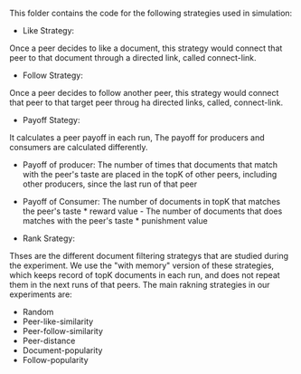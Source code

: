 This folder contains the code for the following strategies used in simulation:

* Like Strategy:

Once a peer decides to like a document, this strategy would connect that peer to that document through a directed link, called connect-link.

* Follow Strategy:

Once a peer decides to follow another peer, this strategy would connect that peer to that target peer throug ha directed links, called, connect-link.

* Payoff Stategy:

It calculates a peer payoff in each run, The payoff for producers and consumers are calculated differently. 

* Payoff of producer: The number of times that documents that match with the peer's taste are placed in the topK of other peers, including other producers, since the last run of that peer 
* Payoff of Consumer: The number of documents in topK that matches the peer's taste *  reward value  - The number of documents that does matches with the peer's taste * punishment value 


* Rank Srategy:

Thses are the different document filtering strategys that are studied during the experiment.
We use the "with memory" version of these strategies, which keeps record of topK documents in each run, and does not repeat them in
the next runs of that peers. The main rakning strategies in our experiments are: 

* Random 
* Peer-like-similarity
* Peer-follow-similarity
* Peer-distance
* Document-popularity
* Follow-popularity 





